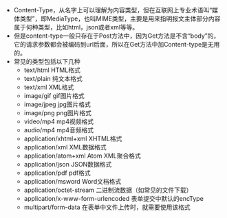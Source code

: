 * Content-Type，从名字上可以理解为内容类型，但在互联网上专业术语叫“媒体类型”，即MediaType，也叫MIME类型，主要是用来指明报文主体部分内容属于何种类型，比如html，json或者xml等等。
* 但是content-type一般只存在于Post方法中，因为Get方法是不含“body”的，它的请求参数都会被编码到url后面，所以在Get方法中加Content-type是无用的。
* 常见的类型包括以下几种
    - text/html HTML格式
    - text/plain 纯文本格式
    - text/xml XML格式
    - image/gif gif图片格式
    - image/jpeg jpg图片格式
    - image/png png图片格式
    - video/mp4 mp4视频格式
    - audio/mp4 mp4音频格式
    - application/xhtml+xml XHTML格式
    - application/xml XML数据格式
    - application/atom+xml Atom XML聚合格式
    - application/json JSON数据格式
    - application/pdf pdf格式
    - application/msword Word文档格式
    - application/octet-stream 二进制流数据（如常见的文件下载）
    - application/x-www-form-urlencoded 表单提交中默认的encType
    - multipart/form-data 在表单中文件上传时，就需要使用该格式
